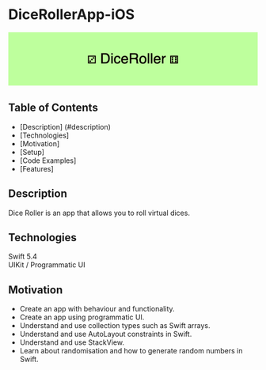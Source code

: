 # DiceRollerApp-iOS

![](https://github.com/arirays/DiceRoller-iOS/blob/main/%E2%9A%82_DiceRoller_%E2%9A%85.png)

## Table of Contents
* [Description] (#description)
* [Technologies]
* [Motivation]
* [Setup]
* [Code Examples]
* [Features]

## Description
Dice Roller is an app that allows you to roll virtual dices.

## Technologies
Swift 5.4  
UIKit / Programmatic UI

## Motivation
- Create an app with behaviour and functionality.
- Create an app using programmatic UI.
- Understand and use collection types such as Swift arrays.
- Understand and use AutoLayout constraints in Swift.
- Understand and use StackView.
- Learn about randomisation and how to generate random numbers in Swift.

